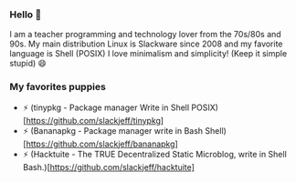 ### Hello 👋
I am a teacher programming and technology lover from the 70s/80s and 90s. My main distribution Linux is Slackware since 2008 and my favorite language is Shell (POSIX)
I love minimalism and simplicity! (Keep it simple stupid) 😄

### My favorites puppies
- ⚡ (tinypkg - Package manager Write in Shell POSIX)[https://github.com/slackjeff/tinypkg]
- ⚡ (Bananapkg - Package manager write in Bash Shell)[https://github.com/slackjeff/bananapkg]
- ⚡ (Hacktuite - The TRUE Decentralized Static Microblog, write in Shell Bash.)[https://github.com/slackjeff/hacktuite]

